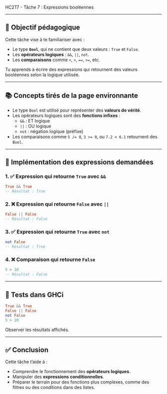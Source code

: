 HC2T7 - Tâche 7 : Expressions booléennes

---

## 🎯 Objectif pédagogique

Cette tâche vise à te familiariser avec :

- Le type **`Bool`**, qui ne contient que deux valeurs : `True` et `False`.
- Les **opérateurs logiques** : `&&`, `||`, `not`.
- Les **comparaisons** comme `<`, `>`, `==`, `>=`, etc.

Tu apprends à écrire des expressions qui retournent des valeurs booléennes selon la logique utilisée.

---

## 📚 Concepts tirés de la page environnante

- Le type `Bool` est utilisé pour représenter des **valeurs de vérité**.
- Les opérateurs logiques sont des **fonctions infixes** :
  - `&&` : ET logique
  - `||` : OU logique
  - `not` : négation logique (préfixe)
- Les comparaisons comme `5 /= 0`, `3 >= 0`, ou `7.2 < 6.1` retournent des `Bool`.

---

## 🧠 Implémentation des expressions demandées

### 1. ✅ Expression qui retourne `True` avec `&&`

```haskell
True && True
-- Résultat : True
```

### 2. ❌ Expression qui retourne `False` avec `||`

```haskell
False || False
-- Résultat : False
```

### 3. ✅ Expression qui retourne `True` avec `not`

```haskell
not False
-- Résultat : True
```

### 4. ❌ Comparaison qui retourne `False`

```haskell
5 > 10
-- Résultat : False
```

---

## 🧪 Tests dans GHCi

```haskell
True && True
False || False
not False
5 > 10
```

Observer les résultats affichés.

---

## ✅ Conclusion

Cette tâche t’aide à :

- Comprendre le fonctionnement des **opérateurs logiques**.
- Manipuler des **expressions conditionnelles**.
- Préparer le terrain pour des fonctions plus complexes, comme des filtres ou des conditions dans des listes.
